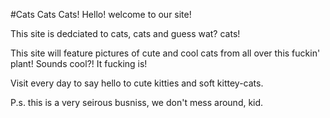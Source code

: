 #Cats Cats Cats!
Hello! welcome to our site!

This site is dedciated to cats, cats and guess wat? cats!

This site will feature pictures of cute and cool cats from all over this fuckin' plant! Sounds cool?! It fucking is!

Visit every day to say hello to cute kitties and soft kittey-cats.

P.s. this is a very seirous busniss, we don't mess around, kid.
